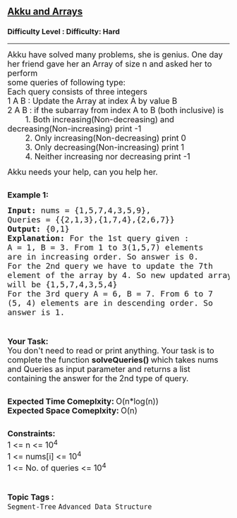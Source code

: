 <h2><a href="https://www.geeksforgeeks.org/problems/akku-and-arrays4452/1?page=10&difficulty=Hard&sortBy=submissions">Akku and Arrays</a></h2><h3>Difficulty Level : Difficulty: Hard</h3><hr><div class="problems_problem_content__Xm_eO"><p><span style="font-size:18px">Akku have solved many problems, she is genius. One day her friend gave her an Array of size n and asked her to perform<br>
some queries of following type:<br>
Each query consists of three integers<br>
1 A B : Update the Array at index A by value B<br>
2 A B : if the subarray from index A to B (both inclusive) is<br>
&nbsp;&nbsp;&nbsp;&nbsp;&nbsp;&nbsp;&nbsp; 1. Both increasing(Non-decreasing) and decreasing(Non-increasing) print -1<br>
&nbsp;&nbsp;&nbsp;&nbsp;&nbsp;&nbsp;&nbsp; 2. Only increasing(Non-decreasing) print 0<br>
&nbsp;&nbsp;&nbsp;&nbsp;&nbsp;&nbsp;&nbsp; 3. Only decreasing(Non-increasing) print 1<br>
&nbsp;&nbsp;&nbsp;&nbsp;&nbsp;&nbsp;&nbsp; 4. Neither increasing nor decreasing print -1</span></p>

<p><span style="font-size:18px">Akku needs your help, can you help her.</span><br>
&nbsp;</p>

<p><span style="font-size:18px"><strong>Example 1:</strong></span></p>

<pre><span style="font-size:18px"><strong>Input: </strong>nums = {1,5,7,4,3,5,9},
Queries = {{2,1,3},{1,7,4},{2,6,7}}
<strong>Output: </strong>{0,1}
<strong>Explanation: </strong>For the 1st query given :
A = 1, B = 3. From 1 to 3(1,5,7) elements 
are in increasing order. So answer is 0.
For the 2nd query we have to update the 7th
element of the array by 4. So new updated array
will be {1,5,7,4,3,5,4}
For the 3rd query A = 6, B = 7. From 6 to 7
(5, 4) elements are in descending order. So 
answer is 1.</span>
</pre>

<p>&nbsp;</p>

<p><span style="font-size:18px"><strong>Your Task:</strong><br>
You don't need to read or print anything. Your task is to complete the function&nbsp;<strong>solveQueries()&nbsp;</strong>which takes nums and Queries as input parameter and returns a list containing the answer for the 2nd type of query.</span><br>
&nbsp;</p>

<p><span style="font-size:18px"><strong>Expected Time Comeplxity:&nbsp;</strong>O(n*log(n))<br>
<strong>Expected Space Comeplxity:&nbsp;</strong>O(n)</span><br>
&nbsp;</p>

<p><span style="font-size:18px"><strong>Constraints:</strong><br>
1 &lt;= n &lt;= 10<sup>4</sup><br>
1 &lt;= nums[i] &lt;= 10<sup>4</sup><br>
1 &lt;= No. of queries &lt;= 10<sup>4</sup></span></p>
</div><br><p><span style=font-size:18px><strong>Topic Tags : </strong><br><code>Segment-Tree</code>&nbsp;<code>Advanced Data Structure</code>&nbsp;